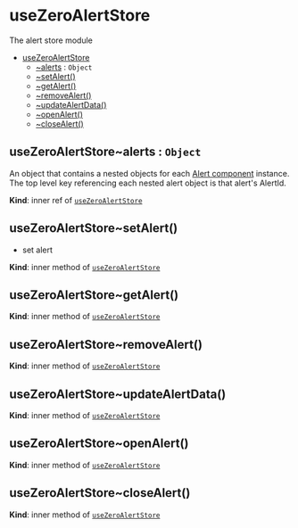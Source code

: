 
<a name="module_useZeroAlertStore"></a>

# useZeroAlertStore
The alert store module


* [useZeroAlertStore](#module_useZeroAlertStore)
    * [~alerts](#module_useZeroAlertStore..alerts) : <code>Object</code>
    * [~setAlert()](#module_useZeroAlertStore..setAlert)
    * [~getAlert()](#module_useZeroAlertStore..getAlert)
    * [~removeAlert()](#module_useZeroAlertStore..removeAlert)
    * [~updateAlertData()](#module_useZeroAlertStore..updateAlertData)
    * [~openAlert()](#module_useZeroAlertStore..openAlert)
    * [~closeAlert()](#module_useZeroAlertStore..closeAlert)

<a name="module_useZeroAlertStore..alerts"></a>

## useZeroAlertStore~alerts : <code>Object</code>
An object that contains a nested objects for each [Alert component](/zero-core/modules/alert/components) instance. The top level key referencing each nested alert object is that alert's AlertId.

**Kind**: inner ref of [<code>useZeroAlertStore</code>](#module_useZeroAlertStore)  
<a name="module_useZeroAlertStore..setAlert"></a>

## useZeroAlertStore~setAlert()
- set alert

**Kind**: inner method of [<code>useZeroAlertStore</code>](#module_useZeroAlertStore)  
<a name="module_useZeroAlertStore..getAlert"></a>

## useZeroAlertStore~getAlert()
**Kind**: inner method of [<code>useZeroAlertStore</code>](#module_useZeroAlertStore)  
<a name="module_useZeroAlertStore..removeAlert"></a>

## useZeroAlertStore~removeAlert()
**Kind**: inner method of [<code>useZeroAlertStore</code>](#module_useZeroAlertStore)  
<a name="module_useZeroAlertStore..updateAlertData"></a>

## useZeroAlertStore~updateAlertData()
**Kind**: inner method of [<code>useZeroAlertStore</code>](#module_useZeroAlertStore)  
<a name="module_useZeroAlertStore..openAlert"></a>

## useZeroAlertStore~openAlert()
**Kind**: inner method of [<code>useZeroAlertStore</code>](#module_useZeroAlertStore)  
<a name="module_useZeroAlertStore..closeAlert"></a>

## useZeroAlertStore~closeAlert()
**Kind**: inner method of [<code>useZeroAlertStore</code>](#module_useZeroAlertStore)  
